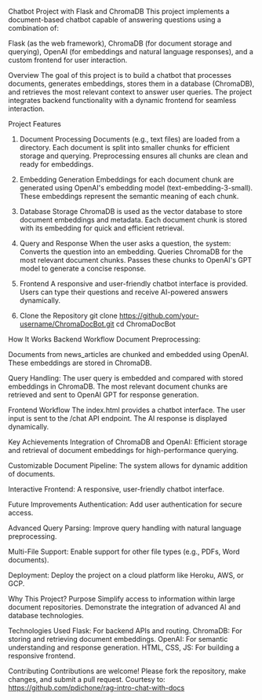 Chatbot Project with Flask and ChromaDB
This project implements a document-based chatbot capable of answering questions using a combination of:

Flask (as the web framework),
ChromaDB (for document storage and querying),
OpenAI (for embeddings and natural language responses),
and a custom frontend for user interaction.

Overview
The goal of this project is to build a chatbot that processes documents, generates embeddings, stores them in a database (ChromaDB), and retrieves the most relevant context to answer user queries. The project integrates backend functionality with a dynamic frontend for seamless interaction.

Project Features
1. Document Processing
Documents (e.g., text files) are loaded from a directory.
Each document is split into smaller chunks for efficient storage and querying.
Preprocessing ensures all chunks are clean and ready for embeddings.

3. Embedding Generation
Embeddings for each document chunk are generated using OpenAI's embedding model (text-embedding-3-small).
These embeddings represent the semantic meaning of each chunk.

4. Database Storage
ChromaDB is used as the vector database to store document embeddings and metadata.
Each document chunk is stored with its embedding for quick and efficient retrieval.

5. Query and Response
When the user asks a question, the system:
Converts the question into an embedding.
Queries ChromaDB for the most relevant document chunks.
Passes these chunks to OpenAI's GPT model to generate a concise response.

6. Frontend
A responsive and user-friendly chatbot interface is provided.
Users can type their questions and receive AI-powered answers dynamically.

6. Clone the Repository
git clone https://github.com/your-username/ChromaDocBot.git
cd ChromaDocBot

How It Works
Backend Workflow
Document Preprocessing:

Documents from news_articles are chunked and embedded using OpenAI.
These embeddings are stored in ChromaDB.

Query Handling:
The user query is embedded and compared with stored embeddings in ChromaDB.
The most relevant document chunks are retrieved and sent to OpenAI GPT for response generation.

Frontend Workflow
The index.html provides a chatbot interface.
The user input is sent to the /chat API endpoint.
The AI response is displayed dynamically.

Key Achievements
Integration of ChromaDB and OpenAI:
Efficient storage and retrieval of document embeddings for high-performance querying.

Customizable Document Pipeline:
The system allows for dynamic addition of documents.

Interactive Frontend:
A responsive, user-friendly chatbot interface.

Future Improvements
Authentication:
Add user authentication for secure access.

Advanced Query Parsing:
Improve query handling with natural language preprocessing.

Multi-File Support:
Enable support for other file types (e.g., PDFs, Word documents).

Deployment:
Deploy the project on a cloud platform like Heroku, AWS, or GCP.

Why This Project?
Purpose
Simplify access to information within large document repositories.
Demonstrate the integration of advanced AI and database technologies.

Technologies Used
Flask: For backend APIs and routing.
ChromaDB: For storing and retrieving document embeddings.
OpenAI: For semantic understanding and response generation.
HTML, CSS, JS: For building a responsive frontend.

Contributing
Contributions are welcome! Please fork the repository, make changes, and submit a pull request. Courtesy to: https://github.com/pdichone/rag-intro-chat-with-docs



